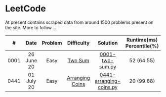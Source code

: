 # LeetCode
At present contains scraped data from around 1500 problems present on the site. More to follow....

| # | Date | Problem | Difficulty | Solution | Runtime(ms) Percentile(%) | Memory(MB) Percentile(%) |
|:---------:|:----------:|:---------:|:--------:|:--------:|:--------:|:--------:|
|0001| 26 June 20 |Easy|[Two Sum](https://leetcode.com/problems/two-sum)|[0001-two-sum.py](Easy/0001-two-sum.py)|52 (64.55) |15.1 MB (58.36)
|0441| 01 July 20 |Easy|[Arranging Coins](https://leetcode.com/problems/arranging-coins)|[0441-arranging-coins.py](Easy/0441-arranging-coins.py)|20 (99.68) |13.8 (60.26) |
